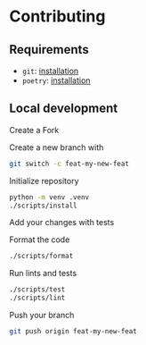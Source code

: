 # Contributing

## Requirements

- `git`: [installation](https://git-scm.com/book/en/v2/Getting-Started-Installing-Git)
- `poetry`: [installation](https://python-poetry.org/docs/#installation)

## Local development

Create a Fork

Create a new branch with
```sh
git switch -c feat-my-new-feat
```

Initialize repository

```sh
python -m venv .venv
./scripts/install
```

Add your changes with tests

Format the code

```sh
./scripts/format
```

Run lints and tests

```sh
./scripts/test
./scripts/lint
```

Push your branch

```sh
git push origin feat-my-new-feat
```
